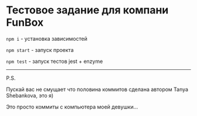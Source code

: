 Тестовое задание для компани FunBox
=====================

`npm i` - установка зависимостей

`npm start` - запуск проекта

`npm test` - запуск тестов jest + enzyme

***
P.S.

Пускай вас не смущает что половина коммитов сделана автором Tanya Shebankova, это я)

Это просто коммиты с компьютера моей девушки...